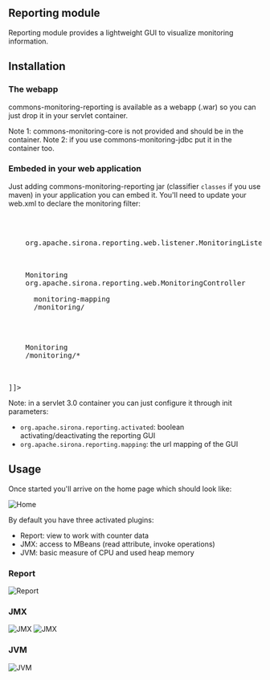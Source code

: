 <!---
Licensed to the Apache Software Foundation (ASF) under one
or more contributor license agreements.  See the NOTICE file
distributed with this work for additional information
regarding copyright ownership.  The ASF licenses this file
to you under the Apache License, Version 2.0 (the
"License"); you may not use this file except in compliance
with the License.  You may obtain a copy of the License at

  http://www.apache.org/licenses/LICENSE-2.0

Unless required by applicable law or agreed to in writing,
software distributed under the License is distributed on an
"AS IS" BASIS, WITHOUT WARRANTIES OR CONDITIONS OF ANY
KIND, either express or implied.  See the License for the
specific language governing permissions and limitations
under the License.
-->
## Reporting module

Reporting module provides a lightweight GUI to visualize monitoring information.

## Installation
### The webapp

commons-monitoring-reporting is available as a webapp (.war) so you can just drop it in your servlet container.

Note 1: commons-monitoring-core is not provided and should be in the container.
Note 2: if you use commons-monitoring-jdbc put it in the container too.

### Embeded in your web application

Just adding commons-monitoring-reporting jar (classifier `classes` if you use maven) in your application
you can embed it. You'll need to update your web.xml to declare the monitoring filter:

<pre class="prettyprint linenums"><![CDATA[
<web-app xmlns="http://java.sun.com/xml/ns/javaee"
         xmlns:xsi="http://www.w3.org/2001/XMLSchema-instance"
         xsi:schemaLocation="http://java.sun.com/xml/ns/javaee http://java.sun.com/xml/ns/javaee/web-app_2_5.xsd"
         version="2.5">

  <listener>
    <listener-class>org.apache.sirona.reporting.web.listener.MonitoringListener</listener-class>
  </listener>

  <filter>
    <filter-name>Monitoring</filter-name>
    <filter-class>org.apache.sirona.reporting.web.MonitoringController</filter-class>
    <init-param> <!-- should match your filter mapping base -->
      <param-name>monitoring-mapping</param-name>
      <param-value>/monitoring/</param-value>
    </init-param>
  </filter>

  <filter-mapping>
    <filter-name>Monitoring</filter-name>
    <url-pattern>/monitoring/*</url-pattern>
  </filter-mapping>

</web-app>
]]></pre>

Note: in a servlet 3.0 container you can just configure it through init parameters:

* `org.apache.sirona.reporting.activated`: boolean activating/deactivating the reporting GUI
* `org.apache.sirona.reporting.mapping`: the url mapping of the GUI

## Usage

Once started you'll arrive on the home page which should look like:

![Home](images/gui/home.png)

By default you have three activated plugins:

* Report: view to work with counter data
* JMX: access to MBeans (read attribute, invoke operations)
* JVM: basic measure of CPU and used heap memory

### Report

![Report](images/gui/report.png)

### JMX

![JMX](images/gui/mbean-attributes.png)
![JMX](images/gui/mbean-operations.png)

### JVM

![JVM](images/gui/jvm.png)
